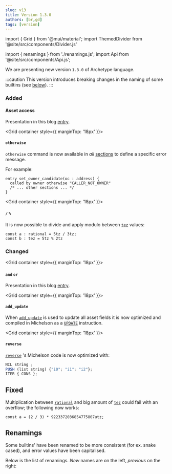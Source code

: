 ```yaml
---
slug: v13
title: Version 1.3.0
authors: [br,gd]
tags: [version]
---
```

import { Grid } from '@mui/material';
import ThemedDivider from '@site/src/components/Divider.js'

import { renamings } from './renamings.js';
import Api from '@site/src/components/Api.js';


We are presenting new version `1.3.0` of Archetype language.

:::caution
This version introduces breaking changes in the naming of some builtins (see [below](/blog/v13#renamings)).
:::
<!--truncate-->

### Added

<Grid container>
<Grid xs={12} sm={12} md={3}>

#### Asset access

</Grid>

<Grid xs={12} sm={12} md={9}>

Presentation in this blog [entry](/blog/asset-access).

</Grid>
</Grid>

<ThemedDivider />

<Grid container style={{ marginTop: '18px' }}>
<Grid xs={12} sm={12} md={3}>

#### `otherwise`

</Grid>

<Grid xs={12} sm={12} md={9}>

`otherwise` command is now available in *all* [sections](/docs/reference/declarations/entrypoint#sections) to define a specific error message.

For example:
```archetype
entry set_owner_candidate(oc : address) {
  called by owner otherwise "CALLER_NOT_OWNER"
  /* ... other sections ... */
}
```

</Grid>
</Grid>

<ThemedDivider />

<Grid container style={{ marginTop: '18px' }}>
<Grid xs={12} sm={12} md={3}>

#### `/` `%`

</Grid>

<Grid xs={12} sm={12} md={9}>

It is now possible to divide and apply modulo between [`tez`](/docs/reference/types#tez) values:
```archetype
const a : rational = 5tz / 3tz;
const b : tez = 5tz % 2tz
```

</Grid>
</Grid>

### Changed

<Grid container style={{ marginTop: '18px' }}>
<Grid xs={12} sm={12} md={3}>

#### `and` `or`

</Grid>

<Grid xs={12} sm={12} md={9}>

Presentation in this blog [entry](/blog/shortcut-evaluation).

</Grid>
</Grid>

<ThemedDivider />

<Grid container style={{ marginTop: '18px' }}>
<Grid xs={12} sm={12} md={3}>

#### `add_update`

</Grid>

<Grid xs={12} sm={12} md={9}>

When [`add_update`](/docs/reference/instructions/asset#aadd_updatek--u-) is used to update all asset fields it is now optimized and compiled in Michelson as a [`UPDATE`](https://tezos.gitlab.io/michelson-reference/#instr-UPDATE) instruction.

</Grid>
</Grid>

<ThemedDivider />

<Grid container style={{ marginTop: '18px' }}>
<Grid xs={12} sm={12} md={3}>

#### `reverse`

</Grid>


<Grid xs={12} sm={12} md={9}>

[`reverse`](/docs/reference/expressions/builtins#reverse(l%20:%20list<T>)) 's Michelson code is now optimized with:
```js
NIL string ;
PUSH (list string) {"i0"; "i1"; "i2"};
ITER { CONS };
```

</Grid>
</Grid>

## Fixed

Multiplication between [`rational`](/docs/reference/types#rational) and big amount of [`tez`](/docs/reference/types#tez) could fail with an overflow; the following now works:
```archetype
const a = (2 / 3) * 9223372036854775807utz;
```

## Renamings

Some builtins' have been renamed to be more consistent (for ex. snake cased), and error values have been capitalised.

Below is the list of renamings. *New* names are on the left, *previous* on the right:

<Api title="Sections" data={renamings.sections} xs={4}/>
<br/>

<Api title="Types" data={renamings.types} xs={4}/>
<br/>

<Api title="Instructions" data={renamings.instructions} xs={4}/>
<br/>

<Api title="Constants" data={renamings.constants} xs={4}/>
<br/>

<Api title="Builtins" data={renamings.builtins} xs={4}/>
<br/>

<Api title="Assets" data={renamings.assets} xs={4}/>
<br/>

<Api title="Error messages" data={renamings.errors} xs={5}/>
<br/>